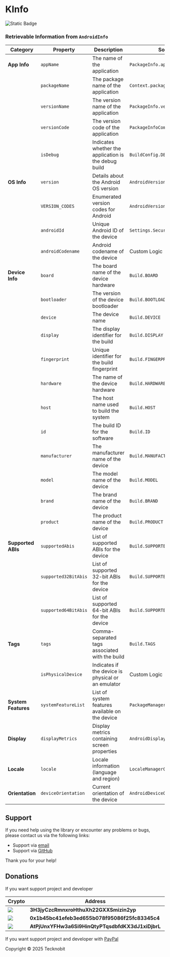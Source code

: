 # KInfo

![Static Badge](https://img.shields.io/badge/android-4280511051?link=https%3A%2F%2Fplay.google.com%2Fstore%2Fapps%2Fdetails%3Fid%3Dcom.tecknobit.ametista)

### Retrievable Information from `AndroidInfo`

| **Category**        | **Property**         | **Description**                                      | **Source**                      |
|---------------------|----------------------|------------------------------------------------------|---------------------------------|
| **App Info**        | `appName`            | The name of the application                          | `PackageInfo.applicationInfo`   |
|                     | `packageName`        | The package name of the application                  | `Context.packageName`           |
|                     | `versionName`        | The version name of the application                  | `PackageInfo.versionName`       |
|                     | `versionCode`        | The version code of the application                  | `PackageInfoCompat`             |
|                     | `isDebug`            | Indicates whether the application is the debug build | `BuildConfig.DEBUG`             |
| **OS Info**         | `version`            | Details about the Android OS version                 | `AndroidVersionImpl`            |
|                     | `VERSION_CODES`      | Enumerated version codes for Android                 | `AndroidVersionCodeImpl`        |
|                     | `androidId`          | Unique Android ID of the device                      | `Settings.Secure.ANDROID_ID`    |
|                     | `androidCodename`    | Android codename of the device                       | Custom Logic                    |
| **Device Info**     | `board`              | The board name of the device hardware                | `Build.BOARD`                   |
|                     | `bootloader`         | The version of the device bootloader                 | `Build.BOOTLOADER`              |
|                     | `device`             | The device name                                      | `Build.DEVICE`                  |
|                     | `display`            | The display identifier for the build                 | `Build.DISPLAY`                 |
|                     | `fingerprint`        | Unique identifier for the build fingerprint          | `Build.FINGERPRINT`             |
|                     | `hardware`           | The name of the device hardware                      | `Build.HARDWARE`                |
|                     | `host`               | The host name used to build the system               | `Build.HOST`                    |
|                     | `id`                 | The build ID for the software                        | `Build.ID`                      |
|                     | `manufacturer`       | The manufacturer name of the device                  | `Build.MANUFACTURER`            |
|                     | `model`              | The model name of the device                         | `Build.MODEL`                   |
|                     | `brand`              | The brand name of the device                         | `Build.BRAND`                   |
|                     | `product`            | The product name of the device                       | `Build.PRODUCT`                 |
| **Supported ABIs**  | `supportedAbis`      | List of supported ABIs for the device                | `Build.SUPPORTED_ABIS`          |
|                     | `supported32BitAbis` | List of supported 32-bit ABIs for the device         | `Build.SUPPORTED_32_BIT_ABIS`   |
|                     | `supported64BitAbis` | List of supported 64-bit ABIs for the device         | `Build.SUPPORTED_64_BIT_ABIS`   |
| **Tags**            | `tags`               | Comma-separated tags associated with the build       | `Build.TAGS`                    |
|                     | `isPhysicalDevice`   | Indicates if the device is physical or an emulator   | Custom Logic                    |
| **System Features** | `systemFeatureList`  | List of system features available on the device      | `PackageManager.systemFeatures` |
| **Display**         | `displayMetrics`     | Display metrics containing screen properties         | `AndroidDisplayMetricsImpl`     |
| **Locale**          | `locale`             | Locale information (language and region)             | `LocaleManagerCompat`           |
| **Orientation**     | `deviceOrientation`  | Current orientation of the device                    | `AndroidDeviceOrientation`      |

## Support

If you need help using the library or encounter any problems or bugs, please contact us via the
following links:

- Support via <a href="mailto:infotecknobitcompany@gmail.com">email</a>
- Support via <a href="https://github.com/N7ghtm4r3/KInfo/issues/new">GitHub</a>

Thank you for your help!

## Donations

If you want support project and developer

| Crypto                                                                                              | Address                                          | Network  |
|-----------------------------------------------------------------------------------------------------|--------------------------------------------------|----------|
| ![](https://img.shields.io/badge/Bitcoin-000000?style=for-the-badge&logo=bitcoin&logoColor=white)   | **3H3jyCzcRmnxroHthuXh22GXXSmizin2yp**           | Bitcoin  |
| ![](https://img.shields.io/badge/Ethereum-3C3C3D?style=for-the-badge&logo=Ethereum&logoColor=white) | **0x1b45bc41efeb3ed655b078f95086f25fc83345c4**   | Ethereum |
| ![](https://img.shields.io/badge/Solana-000?style=for-the-badge&logo=Solana&logoColor=9945FF)       | **AtPjUnxYFHw3a6Si9HinQtyPTqsdbfdKX3dJ1xiDjbrL** | Solana   |

If you want support project and developer
with <a href="https://www.paypal.com/donate/?hosted_button_id=5QMN5UQH7LDT4">PayPal</a>

Copyright © 2025 Tecknobit